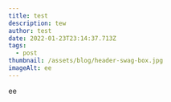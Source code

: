 ```yaml
---
title: test
description: tew
author: test
date: 2022-01-23T23:14:37.713Z
tags:
  - post
thumbnail: /assets/blog/header-swag-box.jpg
imageAlt: ee
---
```

ee